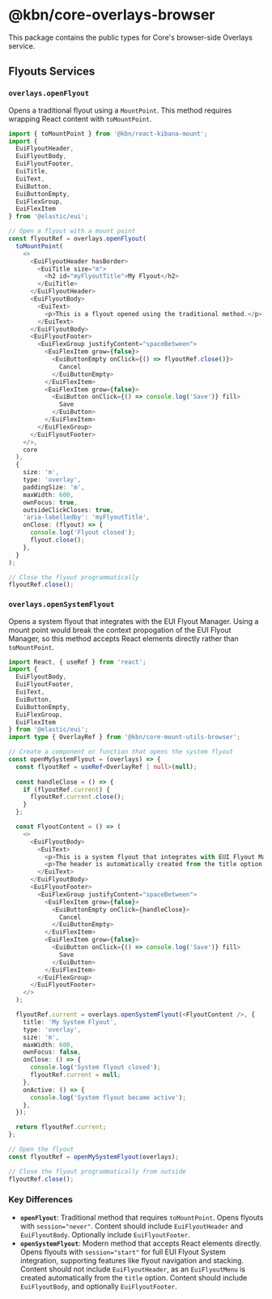 # @kbn/core-overlays-browser

This package contains the public types for Core's browser-side Overlays service.

## Flyouts Services

### `overlays.openFlyout`

Opens a traditional flyout using a `MountPoint`. This method requires wrapping React content with `toMountPoint`.

```typescript
import { toMountPoint } from '@kbn/react-kibana-mount';
import { 
  EuiFlyoutHeader, 
  EuiFlyoutBody, 
  EuiFlyoutFooter,
  EuiTitle, 
  EuiText,
  EuiButton,
  EuiButtonEmpty,
  EuiFlexGroup,
  EuiFlexItem 
} from '@elastic/eui';

// Open a flyout with a mount point
const flyoutRef = overlays.openFlyout(
  toMountPoint(
    <>
      <EuiFlyoutHeader hasBorder>
        <EuiTitle size="m">
          <h2 id="myFlyoutTitle">My Flyout</h2>
        </EuiTitle>
      </EuiFlyoutHeader>
      <EuiFlyoutBody>
        <EuiText>
          <p>This is a flyout opened using the traditional method.</p>
        </EuiText>
      </EuiFlyoutBody>
      <EuiFlyoutFooter>
        <EuiFlexGroup justifyContent="spaceBetween">
          <EuiFlexItem grow={false}>
            <EuiButtonEmpty onClick={() => flyoutRef.close()}>
              Cancel
            </EuiButtonEmpty>
          </EuiFlexItem>
          <EuiFlexItem grow={false}>
            <EuiButton onClick={() => console.log('Save')} fill>
              Save
            </EuiButton>
          </EuiFlexItem>
        </EuiFlexGroup>
      </EuiFlyoutFooter>
    </>,
    core
  ),
  {
    size: 'm',
    type: 'overlay',
    paddingSize: 'm',
    maxWidth: 600,
    ownFocus: true,
    outsideClickCloses: true,
    'aria-labelledby': 'myFlyoutTitle',
    onClose: (flyout) => {
      console.log('Flyout closed');
      flyout.close();
    },
  }
);

// Close the flyout programmatically
flyoutRef.close();
```

### `overlays.openSystemFlyout`

Opens a system flyout that integrates with the EUI Flyout Manager. Using a mount point would break the context propogation of the EUI Flyout Manager, so this method accepts React elements directly rather than `toMountPoint`.

```typescript
import React, { useRef } from 'react';
import { 
  EuiFlyoutBody, 
  EuiFlyoutFooter,
  EuiText,
  EuiButton,
  EuiButtonEmpty,
  EuiFlexGroup,
  EuiFlexItem 
} from '@elastic/eui';
import type { OverlayRef } from '@kbn/core-mount-utils-browser';

// Create a component or function that opens the system flyout
const openMySystemFlyout = (overlays) => {
  const flyoutRef = useRef<OverlayRef | null>(null);
  
  const handleClose = () => {
    if (flyoutRef.current) {
      flyoutRef.current.close();
    }
  };

  const FlyoutContent = () => (
    <>
      <EuiFlyoutBody>
        <EuiText>
          <p>This is a system flyout that integrates with EUI Flyout Manager.</p>
          <p>The header is automatically created from the title option.</p>
        </EuiText>
      </EuiFlyoutBody>
      <EuiFlyoutFooter>
        <EuiFlexGroup justifyContent="spaceBetween">
          <EuiFlexItem grow={false}>
            <EuiButtonEmpty onClick={handleClose}>
              Cancel
            </EuiButtonEmpty>
          </EuiFlexItem>
          <EuiFlexItem grow={false}>
            <EuiButton onClick={() => console.log('Save')} fill>
              Save
            </EuiButton>
          </EuiFlexItem>
        </EuiFlexGroup>
      </EuiFlyoutFooter>
    </>
  );

  flyoutRef.current = overlays.openSystemFlyout(<FlyoutContent />, {
    title: 'My System Flyout',
    type: 'overlay',
    size: 'm',
    maxWidth: 600,
    ownFocus: false,
    onClose: () => {
      console.log('System flyout closed');
      flyoutRef.current = null;
    },
    onActive: () => {
      console.log('System flyout became active');
    },
  });

  return flyoutRef.current;
};

// Open the flyout
const flyoutRef = openMySystemFlyout(overlays);

// Close the flyout programmatically from outside
flyoutRef.close();
```

### Key Differences

- **`openFlyout`**: Traditional method that requires `toMountPoint`. Opens flyouts with `session="never"`. Content should include `EuiFlyoutHeader` and `EuiFlyoutBody`. Optionally include `EuiFlyoutFooter`.
- **`openSystemFlyout`**: Modern method that accepts React elements directly. Opens flyouts with `session="start"` for full EUI Flyout System integration, supporting features like flyout navigation and stacking. Content should not include `EuiFlyoutHeader`, as an `EuiFlyoutMenu` is created automatically from the `title` option. Content should include `EuiFlyoutBody`, and optionally `EuiFlyoutFooter`.